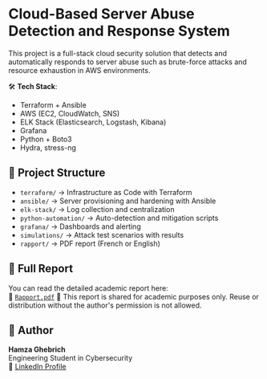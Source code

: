 # Cloud-Based Server Abuse Detection and Response System

This project is a full-stack cloud security solution that detects and automatically responds to server abuse such as brute-force attacks and resource exhaustion in AWS environments.

🛠️ **Tech Stack**:  
- Terraform + Ansible  
- AWS (EC2, CloudWatch, SNS)  
- ELK Stack (Elasticsearch, Logstash, Kibana)  
- Grafana  
- Python + Boto3  
- Hydra, stress-ng

## 📁 Project Structure

- `terraform/` → Infrastructure as Code with Terraform  
- `ansible/` → Server provisioning and hardening with Ansible  
- `elk-stack/` → Log collection and centralization  
- `python-automation/` → Auto-detection and mitigation scripts  
- `grafana/` → Dashboards and alerting  
- `simulations/` → Attack test scenarios with results  
- `rapport/` → PDF report (French or English)

## 📄 Full Report  
You can read the detailed academic report here:  
📎 [`Rapport.pdf`](rapport/Rapport.pdf)
📄 This report is shared for academic purposes only. Reuse or distribution without the author's permission is not allowed.

## 🔐 Author  
**Hamza Ghebrich**  
Engineering Student in Cybersecurity  
📍 [LinkedIn Profile](www.linkedin.com/in/hamza-ghebrich)  
